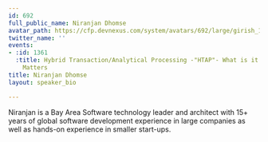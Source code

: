 ```yaml
---
id: 692
full_public_name: Niranjan Dhomse
avatar_path: https://cfp.devnexus.com/system/avatars/692/large/girish_100_x_100.jpg?1505522112
twitter_name: ''
events:
- :id: 1361
  :title: Hybrid Transaction/Analytical Processing -"HTAP"- What is it and Why It
    Matters
title: Niranjan Dhomse
layout: speaker_bio

---
```

Niranjan is a Bay Area Software technology leader and architect with 15+ years of global software development experience in large companies as well as hands-on experience in smaller start-ups. 